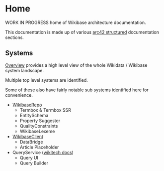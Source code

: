# Home

WORK IN PROGRESS home of Wikibase architecture documentation.

This documentation is made up of various [arc42 structured](https://docs.arc42.org/home/) documentation sections.

## Systems

[Overview](./systems/overview/) provides a high level view of the whole Wikidata / Wikibase system landscape.

Multiple top level systems are identified.

Some of these also have fairly notable sub systems identified here for convenience.

- [WikibaseRepo](./systems/WikibaseRepo/)
  - Termbox & Termbox SSR
  - EntitySchema
  - Property Suggester
  - QualityConstraints
  - WikibaseLexeme
- [WikibaseClient](./systems/WikibaseClient/)
  - DataBridge
  - Article Placeholder
- QueryService ([wikitech docs](https://wikitech.wikimedia.org/wiki/Wikidata_query_service))
  - Query UI
  - Query Builder

